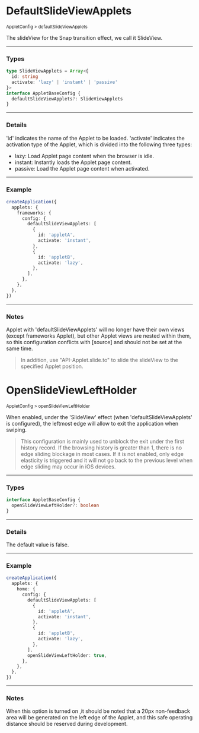 # DefaultSlideViewApplets

<small>AppletConfig > defaultSlideViewApplets</small>

The slideView for the Snap transition effect, we call it SlideView.

---

<h3>Types</h3>

```ts
type SlideViewApplets = Array<{
  id: string
  activate: 'lazy' | 'instant' | 'passive'
}>
interface AppletBaseConfig {
  defaultSlideViewApplets?: SlideViewApplets
}
```

---

<h3>Details</h3>

'id' indicates the name of the Applet to be loaded.
'activate' indicates the activation type of the Applet, which is divided into the following three types:

- lazy: Load Applet page content when the browser is idle.
- instant: Instantly loads the Applet page content.
- passive: Load the Applet page content when activated.

---

<h3>Example</h3>

```ts
createApplication({
  applets: {
    frameworks: {
      config: {
        defaultSlideViewApplets: [
          {
            id: 'appletA',
            activate: 'instant',
          },
          {
            id: 'appletB',
            activate: 'lazy',
          },
        ],
      },
    },
  },
})
```

---

<h3>Notes</h3>

Applet with 'defaultSlideViewApplets' will no longer have their own views (except frameworks Applet), but other Applet views are nested within them, so this configuration conflicts with [source] and should not be set at the same time.

> In addition, use "API-Applet.slide.to" to slide the slideView to the specified Applet position.

# OpenSlideViewLeftHolder

<small>AppletConfig > openSlideViewLeftHolder</small>

When enabled, under the 'SlideView' effect (when 'defaultSlideViewApplets' is configured), the leftmost edge will allow to exit the application when swiping.

> This configuration is mainly used to unblock the exit under the first history record. If the browsing history is greater than 1, there is no edge sliding blockage in most cases. If it is not enabled, only edge elasticity is triggered and it will not go back to the previous level when edge sliding may occur in iOS devices.

---

<h3>Types</h3>

```ts
interface AppletBaseConfig {
  openSlideViewLeftHolder?: boolean
}
```

---

<h3>Details</h3>

The default value is false.

---

<h3>Example</h3>

```ts
createApplication({
  applets: {
    home: {
      config: {
        defaultSlideViewApplets: [
          {
            id: 'appletA',
            activate: 'instant',
          },
          {
            id: 'appletB',
            activate: 'lazy',
          },
        ],
        openSlideViewLeftHolder: true,
      },
    },
  },
})
```

---

<h3>Notes</h3>

When this option is turned on ,it should be noted that a 20px non-feedback area will be generated on the left edge of the Applet, and this safe operating distance should be reserved during development.

